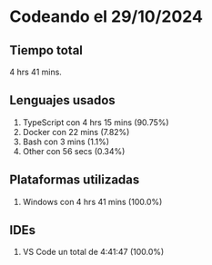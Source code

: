 # Codeando el 29/10/2024

## Tiempo total
4 hrs 41 mins.

## Lenguajes usados
1. TypeScript con 4 hrs 15 mins (90.75%)
1. Docker con 22 mins (7.82%)
1. Bash con 3 mins (1.1%)
1. Other con 56 secs (0.34%)

## Plataformas utilizadas
1. Windows con 4 hrs 41 mins (100.0%)

## IDEs
1. VS Code un total de 4:41:47 (100.0%)
